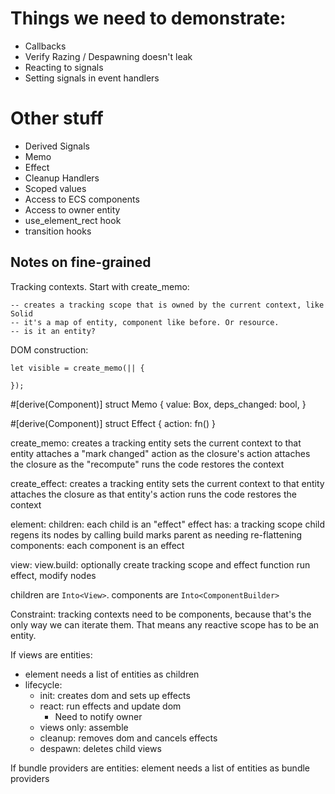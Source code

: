 # Things we need to demonstrate:

* Callbacks
* Verify Razing / Despawning doesn't leak
* Reacting to signals
* Setting signals in event handlers

# Other stuff

* Derived Signals
* Memo
* Effect
* Cleanup Handlers
* Scoped values
* Access to ECS components
* Access to owner entity
* use_element_rect hook
* transition hooks

## Notes on fine-grained

Tracking contexts. Start with create_memo:

    -- creates a tracking scope that is owned by the current context, like Solid
    -- it's a map of entity, component like before. Or resource.
    -- is it an entity?

DOM construction:

    let visible = create_memo(|| {

    });

#[derive(Component)]
struct Memo {
    value: Box<dyn Any>,
    deps_changed: bool,
}

#[derive(Component)]
struct Effect {
    action: fn()
}

create_memo:
    creates a tracking entity
    sets the current context to that entity
    attaches a "mark changed" action as the closure's action
    attaches the closure as the "recompute"
    runs the code
    restores the context

create_effect:
    creates a tracking entity
    sets the current context to that entity
    attaches the closure as that entity's action
    runs the code
    restores the context

element:
    children:
        each child is an "effect"
            effect has:
                a tracking scope
        child regens its nodes by calling build
        marks parent as needing re-flattening
    components:
        each component is an effect

view:
    view.build:
        optionally create tracking scope and effect function
        run effect, modify nodes

children are `Into<View>`.
components are `Into<ComponentBuilder>`

Constraint: tracking contexts need to be components, because that's the only way we
can iterate them. That means any reactive scope has to be an entity.

If views are entities:

* element needs a list of entities as children
* lifecycle:
    * init: creates dom and sets up effects
    * react: run effects and update dom
        * Need to notify owner
    * views only: assemble
    * cleanup: removes dom and cancels effects
    * despawn: deletes child views

If bundle providers are entities:
    element needs a list of entities as bundle providers
